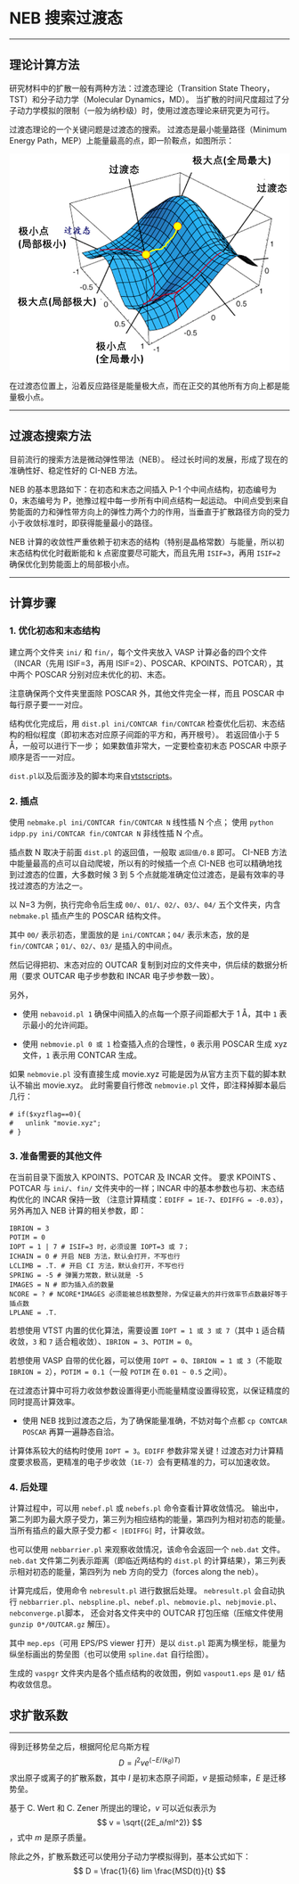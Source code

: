 
# NEB 搜索过渡态

---

## 理论计算方法

研究材料中的扩散一般有两种方法：过渡态理论（Transition State Theory，TST）和分子动力学（Molecular Dynamics，MD）。
当扩散的时间尺度超过了分子动力学模拟的限制（一般为纳秒级）时，使用过渡态理论来研究更为可行。

过渡态理论的一个关键问题是过渡态的搜索。
过渡态是最小能量路径（Minimum Energy Path，MEP）上能量最高的点，即一阶鞍点，如图所示：

![MEP](./figures/neb.png)

在过渡态位置上，沿着反应路径是能量极大点，而在正交的其他所有方向上都是能量极小点。

---

## 过渡态搜索方法

目前流行的搜索方法是微动弹性带法（NEB）。
经过长时间的发展，形成了现在的准确性好、稳定性好的 CI-NEB 方法。

NEB 的基本思路如下：在初态和末态之间插入 P-1 个中间点结构，初态编号为 0，末态编号为 P，弛豫过程中每一步所有中间点结构一起运动。
中间点受到来自势能面的力和弹性带方向上的弹性力两个力的作用，当垂直于扩散路径方向的受力小于收敛标准时，即获得能量最小的路径。

NEB 计算的收敛性严重依赖于初末态的结构（特别是晶格常数）与能量，所以初末态结构优化时截断能和 k 点密度要尽可能大，而且先用 `ISIF=3`，再用 `ISIF=2` 确保优化到势能面上的局部极小点。

---

## 计算步骤

### 1. 优化初态和末态结构

建立两个文件夹 `ini/` 和 `fin/`，每个文件夹放入 VASP 计算必备的四个文件（INCAR（先用 ISIF=3，再用 ISIF=2）、POSCAR、KPOINTS、POTCAR），其中两个 POSCAR 分别对应未优化的初、末态。

注意确保两个文件夹里面除 POSCAR 外，其他文件完全一样，而且 POSCAR 中每行原子要一一对应。

结构优化完成后，用 `dist.pl ini/CONTCAR fin/CONTCAR` 检查优化后初、末态结构的相似程度（即初末态对应原子间距的平方和，再开根号）。
若返回值小于 5 Å，一般可以进行下一步；
如果数值非常大，一定要检查初末态 POSCAR 中原子顺序是否一一对应。

`dist.pl`以及后面涉及的脚本均来自[vtstscripts](https://theory.cm.utexas.edu/vtsttools/scripts.html)。

### 2. 插点

使用 `nebmake.pl ini/CONTCAR fin/CONTCAR N` 线性插 N 个点；
使用 `python idpp.py ini/CONTCAR fin/CONTCAR N` 非线性插 N 个点。

插点数 N 取决于前面 `dist.pl` 的返回值，一般取 `返回值/0.8` 即可。
CI-NEB 方法中能量最高的点可以自动爬坡，所以有的时候插一个点 CI-NEB 也可以精确地找到过渡态的位置，大多数时候 3 到 5 个点就能准确定位过渡态，是最有效率的寻找过渡态的方法之一。

以 N=3 为例，执行完命令后生成 `00/`、`01/`、`02/`、`03/`、`04/` 五个文件夹，内含 `nebmake.pl` 插点产生的 POSCAR 结构文件。

其中 `00/` 表示初态，里面放的是 `ini/CONTCAR`；`04/` 表示末态，放的是 `fin/CONTCAR`；`01/`、`02/`、`03/` 是插入的中间点。

然后记得把初、末态对应的 OUTCAR 复制到对应的文件夹中，供后续的数据分析用（要求 OUTCAR 电子步参数和 INCAR 电子步参数一致）。

另外， 

* 使用 `nebavoid.pl 1` 确保中间插入的点每一个原子间距都大于 1 Å，其中 `1` 表示最小的允许间距。

* 使用 `nebmovie.pl 0 或 1` 检查插入点的合理性，`0` 表示用 POSCAR 生成 xyz 文件，`1` 表示用 CONTCAR 生成。

如果 `nebmovie.pl` 没有直接生成 movie.xyz 可能是因为从官方主页下载的脚本默认不输出 movie.xyz。
此时需要自行修改 `nebmovie.pl` 文件，即注释掉脚本最后几行：
```
# if($xyzflag==0){
#   unlink "movie.xyz";
# }
```

### 3. 准备需要的其他文件

在当前目录下面放入 KPOINTS、POTCAR 及 INCAR 文件。
要求 KPOINTS 、 POTCAR 与 `ini/`、`fin/` 文件夹中的一样；INCAR 中的基本参数也与初、末态结构优化的 INCAR 保持一致
（注意计算精度：`EDIFF = 1E-7`、`EDIFFG = -0.03`）， 另外再加入 NEB 计算的相关参数，即：
```
IBRION = 3
POTIM = 0
IOPT = 1 | 7 # ISIF=3 时，必须设置 IOPT=3 或 7；
ICHAIN = 0 # 开启 NEB 方法，默认会打开，不写也行
LCLIMB = .T. # 开启 CI 方法，默认会打开，不写也行
SPRING = -5 # 弹簧力常数，默认就是 -5
IMAGES = N # 即为插入点的数量
NCORE = ? # NCORE*IMAGES 必须能被总核数整除，为保证最大的并行效率节点数最好等于插点数
LPLANE = .T.
```

若想使用 VTST 内置的优化算法，需要设置 `IOPT = 1 或 3 或 7`（其中 `1` 适合精收敛，`3` 和 `7` 适合粗收敛）、`IBRION = 3`、`POTIM = 0`。

若想使用 VASP 自带的优化器，可以使用 `IOPT = 0`、`IBRION = 1 或 3`（不能取 `IBRION = 2`），`POTIM = 0.1`（一般 `POTIM` 在 `0.01 ~ 0.5` 之间）。

在过渡态计算中可将力收敛参数设置得更小而能量精度设置得较宽，以保证精度的同时提高计算效率。

* 使用 NEB 找到过渡态之后，为了确保能量准确，不妨对每个点都 `cp CONTCAR POSCAR` 再算一遍静态自洽。

计算体系较大的结构时使用 `IOPT = 3`。`EDIFF` 参数非常关键！过渡态对力计算精度要求极高，更精准的电子步收敛（`1E-7`）会有更精准的力，可以加速收敛。

### 4. 后处理

计算过程中，可以用 `nebef.pl` 或 `nebefs.pl` 命令查看计算收敛情况。
输出中，第二列即为最大原子受力，第三列为相应结构的能量，第四列为相对初态的能量。
当所有插点的最大原子受力都 `< |EDIFFG|` 时，计算收敛。

也可以使用 `nebbarrier.pl` 来观察收敛情况，该命令会返回一个 `neb.dat` 文件。
`neb.dat` 文件第二列表示距离（即临近两结构的 `dist.pl` 的计算结果），第三列表示相对初态的能量，第四列为 neb 方向的受力（forces along the neb）。

计算完成后，使用命令 `nebresult.pl` 进行数据后处理。
`nebresult.pl` 会自动执行 `nebbarrier.pl`、`nebspline.pl`、`nebef.pl`、`nebmovie.pl`、`nebjmovie.pl`、`nebconverge.pl`脚本，
还会对各文件夹中的 OUTCAR 打包压缩（压缩文件使用 `gunzip 0*/OUTCAR.gz` 解压）。

其中 `mep.eps`（可用 EPS/PS viewer 打开）是以 `dist.pl` 距离为横坐标，能量为纵坐标画出的势垒图（也可以使用 `spline.dat` 自行绘图）。

生成的 `vaspgr` 文件夹内是各个插点结构的收敛图，例如 `vaspout1.eps` 是 `01/` 结构收敛信息。

## 求扩散系数

---

得到迁移势垒之后，根据阿伦尼乌斯方程
$$
D = l^2 v e^(-E/(k_B)T)
$$
求出原子或离子的扩散系数，其中 $l$ 是初末态原子间距，$v$ 是振动频率，$E$ 是迁移势垒。

基于 C. Wert 和 C. Zener 所提出的理论，$v$ 可以近似表示为
$$
v = \sqrt{(2E_a/ml^2)}
$$
，式中 $m$ 是原子质量。

除此之外，扩散系数还可以使用分子动力学模拟得到，基本公式如下：
$$
D = \frac{1}{6} lim \frac{MSD(t)}{t}
$$
